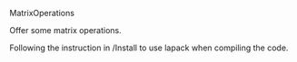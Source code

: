 MatrixOperations

Offer some matrix operations.

Following the instruction in /Install to use lapack when compiling the code.
